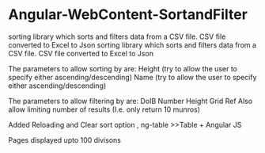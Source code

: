 # Angular-WebContent-SortandFilter
sorting library which sorts and filters data from a CSV file. CSV file converted to Excel to Json
sorting library which sorts and filters data from a CSV file. CSV file converted to Excel to Json

The parameters to allow sorting by are: Height (try to allow the user to specify either ascending/descending) Name (try to allow the user to specify either ascending/descending)

The parameters to allow filtering by are: DoIB Number Height Grid Ref Also allow limiting number of results (I.e. only return 10 munros)

Added Reloading and Clear sort option , ng-table >>Table + Angular JS

Pages displayed upto 100 divisons
